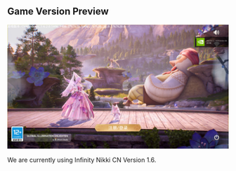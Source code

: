 ## Game Version Preview

![Version Preview](./PIC/version.png)

We are currently using Infinity Nikki CN Version 1.6.